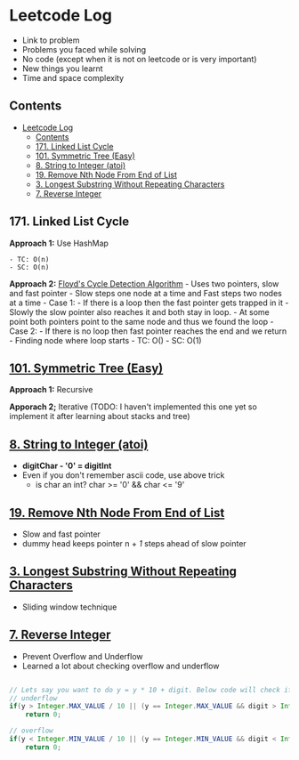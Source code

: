 # Leetcode Log

- Link to problem
- Problems you faced while solving
- No code (except when it is not on leetcode or is very important)
- New things you learnt
- Time and space complexity

## Contents

- [Leetcode Log](#leetcode-log)
  - [Contents](#contents)
  - [171. Linked List Cycle](#171-linked-list-cycle)
  - [101. Symmetric Tree (Easy)](#101-symmetric-tree-easy)
  - [8. String to Integer (atoi)](#8-string-to-integer-atoi)
  - [19. Remove Nth Node From End of List](#19-remove-nth-node-from-end-of-list)
  - [3. Longest Substring Without Repeating Characters](#3-longest-substring-without-repeating-characters)
  - [7. Reverse Integer](#7-reverse-integer)

## 171. Linked List Cycle

**Approach 1:** Use HashMap
  
    - TC: O(n)
    - SC: O(n)

**Approach 2:** [Floyd's Cycle Detection Algorithm](https://youtu.be/jcZtMh_jov0)
    - Uses two pointers, slow and fast pointer
    - Slow steps one node at a time and Fast steps two nodes at a time
    - Case 1:
      - If there is a loop then the fast pointer gets trapped in it
      - Slowly the slow pointer also reaches it and both stay in loop.
      - At some point both pointers point to the same node and thus we found the loop
    - Case 2:
      - If there is no loop then fast pointer reaches the end and we return
    - Finding node where loop starts
      - TC: O()
      - SC: O(1)

## [101. Symmetric Tree (Easy)](https://leetcode.com/problems/symmetric-tree/)

**Approach 1:** Recursive

**Apporach 2;** Iterative (TODO: I haven't implemented this one yet so implement it after learning about stacks and tree)

## [8. String to Integer (atoi)](https://leetcode.com/problems/string-to-integer-atoi/description/)

- **digitChar - '0' = digitInt**
- Even if you don't remember ascii code, use above trick
  - is char an int? char >= '0' && char <= '9'

## [19. Remove Nth Node From End of List](https://leetcode.com/problems/remove-nth-node-from-end-of-list)

- Slow and fast pointer
- dummy head keeps pointer n + *1* steps ahead of slow pointer

## [3. Longest Substring Without Repeating Characters](https://leetcode.com/problems/longest-substring-without-repeating-characters/description/)

- Sliding window technique

## [7. Reverse Integer](https://leetcode.com/problems/reverse-integer/description/)

- Prevent Overflow and Underflow
- Learned a lot about checking overflow and underflow

```java

// Lets say you want to do y = y * 10 + digit. Below code will check if integer over/underflow will happen
// underflow
if(y > Integer.MAX_VALUE / 10 || (y == Integer.MAX_VALUE && digit > Integer.MAX_VALUE % 10))
    return 0;

// overflow
if(y < Integer.MIN_VALUE / 10 || (y == Integer.MIN_VALUE && digit < Integer.MIN_VALUE % 10))
    return 0;

```
